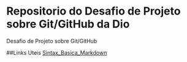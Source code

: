 # Repositorio do Desafio de Projeto sobre Git/GitHub da Dio
Desafio de Projeto sobre Git/GitHub

##Links Uteis
[Sintax_Basica_Markdown](https://www.markdownguide.org/basic-syntax/)
